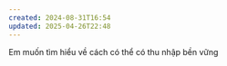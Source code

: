 ```yaml
---
created: 2024-08-31T16:54
updated: 2025-04-26T22:48
---
```

Em muốn tìm hiểu về cách có thể có thu nhập bền vững
